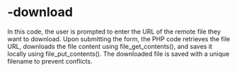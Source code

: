 # -download
In this code, the user is prompted to enter the URL of the remote file they want to download. Upon submitting the form, the PHP code retrieves the file URL, downloads the file content using file_get_contents(), and saves it locally using file_put_contents(). The downloaded file is saved with a unique filename to prevent conflicts.
